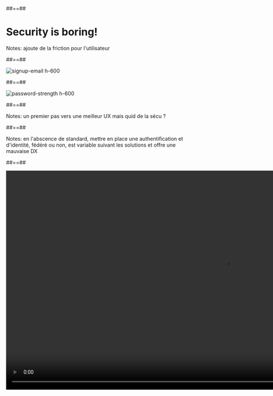 <!-- .slide: data-background="./assets/images/webauthn/good-signup-in_io18.png" class="full-center transition" -->

##==##

<!-- .slide: data-background="./assets/images/webauthn/bored.jpeg" -->

# Security is boring!

Notes:
ajoute de la friction pour l'utilisateur

##==##

<!-- .slide: class="full-center"-->

![signup-email h-600](./assets/images/webauthn/signup-email.png)

##==##

<!-- .slide: class="full-center"-->

![password-strength h-600](./assets/images/webauthn/password-strength-meters.png)

##==##

<!-- .slide: data-background="./assets/images/webauthn/one-tap.png" class="full-center transition" -->

Notes:
un premier pas vers une meilleur UX
mais quid de la sécu ?

##==##

<!-- .slide: data-background="./assets/images/webauthn/mess.jpeg" class="full-center transition" -->

Notes:
en l'abscence de standard, mettre en place une authentification et d'identité, fédéré ou non, est variable suivant les solutions et offre une mauvaise DX

##==##

<!-- .slide: data-background="black" class="full-center mariane" -->

<p class="center">
<video autoplay loop muted playsinline height="600" src="./assets/images/gifs/wrong.mp4"></video>
</p>
